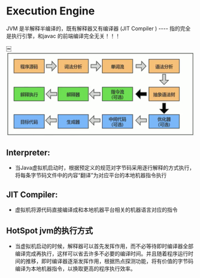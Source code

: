 # Execution Engine



JVM 是半解释半编译的，既有解释器又有编译器 (JIT Compiler  )  ---- 指的完全是执行引擎，和javac 的前端编译完全无关！！！

￼![ExecutionEngineInterpreteAndJITCompile](../imageDir/ExecutionEngineInterpreteAndJITCompile.png)


## Interpreter: 

* 当Java虚拟机启动时，根据预定义的规范对字节码采用逐行解释的方式执行，将每条字节码文件中的内容“翻译”为对应平台的本地机器指令执行




## JIT Compiler: 

* 虚拟机将源代码直接编译成和本地机器平台相关的机器语言对应的指令




## HotSpot jvm的执行方式

* 当虚拟机启动的时候，解释器可以首先发挥作用，而不必等待即时编译器全部编译完成再执行，这样可以省去许多不必要的编译时间。并且随着程序运行时间的推移，即时编译器逐渐发挥作用，根据热点探测功能，将有价值的字节码编译为本地机器指令，以换取更高的程序执行效率。  
